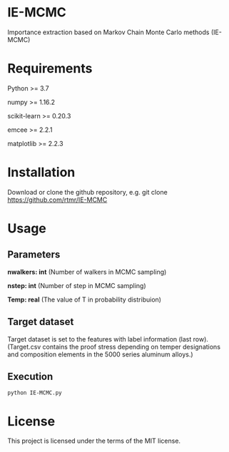 # IE-MCMC
Importance extraction based on Markov Chain Monte Carlo methods (IE-MCMC)

# Requirements
Python >= 3.7

numpy >= 1.16.2

scikit-learn >= 0.20.3

emcee >= 2.2.1 

matplotlib >= 2.2.3

# Installation
Download or clone the github repository, e.g. git clone https://github.com/rtmr/IE-MCMC

# Usage

## Parameters

**nwalkers: int** (Number of walkers in MCMC sampling)

**nstep: int** (Number of step in MCMC sampling)

**Temp: real** (The value of T in probability distribuion)

## Target dataset

Target dataset is set to the features with label information (last row).
(Target.csv contains the proof stress depending on temper designations and composition elements in the 5000 series aluminum alloys.)

## Execution
```
python IE-MCMC.py 
```

# License
This project is licensed under the terms of the MIT license.
